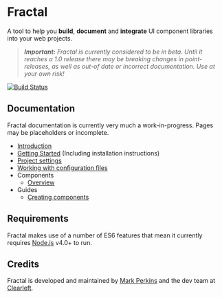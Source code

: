 # Fractal

A tool to help you **build**, **document** and **integrate** UI component libraries into your web projects.

> _**Important:** Fractal is currently considered to be in beta. Until it reaches a 1.0 release there may be breaking changes in point-releases, as well as out-of date or incorrect documentation. Use at your own risk!_

[![Build Status](https://img.shields.io/travis/frctl/fractal.svg?style=flat)](https://travis-ci.org/frctl/fractal)

## Documentation

Fractal documentation is currently very much a work-in-progress. Pages may be placeholders or incomplete.

* [Introduction](/docs/introduction.md)
* [Getting Started](/docs/getting-started.md) (Including installation instructions)
* [Project settings](/docs/global-configuration.md)
* [Working with configuration files](/docs/configuration-files.md)
* Components
	* [Overview](/docs/components.md)
* Guides
	* [Creating components](/docs/guides/creating-components.md)

## Requirements

Fractal makes use of a number of ES6 features that mean it currently requires [Node.js](https://nodejs.org) v4.0+ to run.

## Credits

Fractal is developed and maintained by [Mark Perkins](http://github.com/allmarkedup) and the dev team at [Clearleft](http://clearleft.com).
